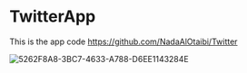 # TwitterApp


This is the app code
https://github.com/NadaAlOtaibi/Twitter

![5262F8A8-3BC7-4633-A788-D6EE1143284E](https://user-images.githubusercontent.com/82446110/123507013-d6e55600-d66f-11eb-909e-711840f55b7d.GIF)

